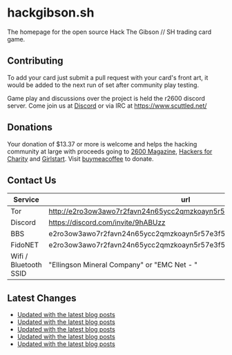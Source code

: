 # hackgibson.sh
The homepage for the open source Hack The Gibson // SH trading card game.


## Contributing

To add your card just submit a pull request with your card's front art, it would be added to the next run of set after community play testing.

Game play and discussions over the project is held the r2600 discord server. Come join us at [Discord](https://discord.com/invite/9hABUzz) or via IRC at https://www.scuttled.net/


## Donations

Your donation of $13.37 or more is welcome and helps the hacking community at large with proceeds going to [2600 Magazine](https://2600.com/), [Hackers for Charity](https://hackersforcharity.org) and [Girlstart](https://girlstart.org).  Visit [buymeacoffee](https://www.buymeacoffee.com/hackgibson.sh) to donate.


## Contact Us

Service | url
-|-
Tor | http://e2ro3ow3awo7r2favn24n65ycc2qmzkoayn5r57e3f56nvjwdcgg32ad.onion
Discord | https://discord.com/invite/9hABUzz
BBS | e2ro3ow3awo7r2favn24n65ycc2qmzkoayn5r57e3f56nvjwdcgg32ad.onion:23
FidoNET | e2ro3ow3awo7r2favn24n65ycc2qmzkoayn5r57e3f56nvjwdcgg32ad.onion:24554
Wifi / Bluetooth SSID | "Ellingson Mineral Company" or "EMC Net - <fidonet address>"

## Latest Changes
<!-- BLOG-POST-LIST:START -->
- [Updated with the latest blog posts](https://github.com/DFW2600/hackgibson.sh/commit/99c333ba0779a4b3a8cd5a8b356ded9d252d3cf5)
- [Updated with the latest blog posts](https://github.com/DFW2600/hackgibson.sh/commit/cbaccbfde0a1685a4e5ef2e7f81361cdcc5fc297)
- [Updated with the latest blog posts](https://github.com/DFW2600/hackgibson.sh/commit/056b488169d405b38de3d8cf668db3bd9c28e3d5)
- [Updated with the latest blog posts](https://github.com/DFW2600/hackgibson.sh/commit/87720dbfbcfb3dee2c5f983fde18f357de2047d7)
- [Updated with the latest blog posts](https://github.com/DFW2600/hackgibson.sh/commit/849f83dcb30a29783944b3289cd01cfc0f9c8675)
<!-- BLOG-POST-LIST:END -->
